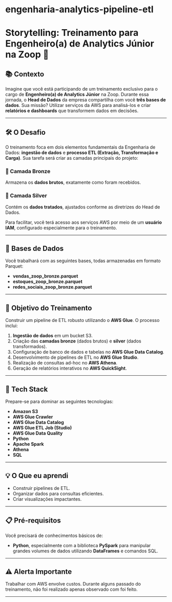 # engenharia-analytics-pipeline-etl

# Storytelling: Treinamento para Engenheiro(a) de Analytics Júnior na Zoop 🚀

## 📚 Contexto
Imagine que você está participando de um treinamento exclusivo para o cargo de **Engenheiro(a) de Analytics Júnior** na Zoop. Durante essa jornada, o **Head de Dados** da empresa compartilha com você **três bases de dados**. Sua missão? Utilizar serviços da AWS para analisá-los e criar **relatórios e dashboards** que transformem dados em decisões.

---

## 🛠️ O Desafio
O treinamento foca em dois elementos fundamentais da Engenharia de Dados: **ingestão de dados** e **processo ETL (Extração, Transformação e Carga)**. Sua tarefa será criar as camadas principais do projeto:

### 🔹 Camada Bronze  
Armazena os **dados brutos**, exatamente como foram recebidos.

### 🔹 Camada Silver  
Contém os **dados tratados**, ajustados conforme as diretrizes do Head de Dados.

Para facilitar, você terá acesso aos serviços AWS por meio de um **usuário IAM**, configurado especialmente para o treinamento.

---

## 💾 Bases de Dados
Você trabalhará com as seguintes bases, todas armazenadas em formato Parquet:

- **vendas_zoop_bronze.parquet**  
- **estoques_zoop_bronze.parquet**  
- **redes_sociais_zoop_bronze.parquet**

---

## 🎯 Objetivo do Treinamento
Construir um pipeline de ETL robusto utilizando o **AWS Glue**. O processo inclui:

1. **Ingestão de dados** em um bucket S3.  
2. Criação das **camadas bronze** (dados brutos) e **silver** (dados transformados).  
3. Configuração de banco de dados e tabelas no **AWS Glue Data Catalog**.  
4. Desenvolvimento de pipelines de ETL no **AWS Glue Studio**.  
5. Realização de consultas ad-hoc no **AWS Athena**.  
6. Geração de relatórios interativos no **AWS QuickSight**.

---

## 🔧 Tech Stack
Prepare-se para dominar as seguintes tecnologias:

- **Amazon S3**  
- **AWS Glue Crawler**  
- **AWS Glue Data Catalog**  
- **AWS Glue ETL Job (Studio)**  
- **AWS Glue Data Quality**  
- **Python**  
- **Apache Spark**  
- **Athena**  
- **SQL**

---

## 💡 O Que eu aprendi
- Construir pipelines de ETL.  
- Organizar dados para consultas eficientes.  
- Criar visualizações impactantes.

---


## 📋 Pré-requisitos
Você precisará de conhecimentos básicos de:

- **Python**, especialmente com a biblioteca **PySpark** para manipular grandes volumes de dados utilizando **DataFrames** e comandos SQL.

---

## ⚠️ Alerta Importante
Trabalhar com AWS envolve custos. Durante alguns passado do treinamento, não foi realizado apenas observado com foi feito. 

---

